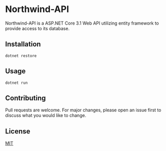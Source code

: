 # Northwind-API

Northwind-API is a ASP.NET Core 3.1 Web API utilizing entity framework to provide access to its database.

## Installation

```
dotnet restore
```

## Usage

```
dotnet run
```

## Contributing
Pull requests are welcome. For major changes, please open an issue first to discuss what you would like to change.

## License
[MIT](https://choosealicense.com/licenses/mit/)